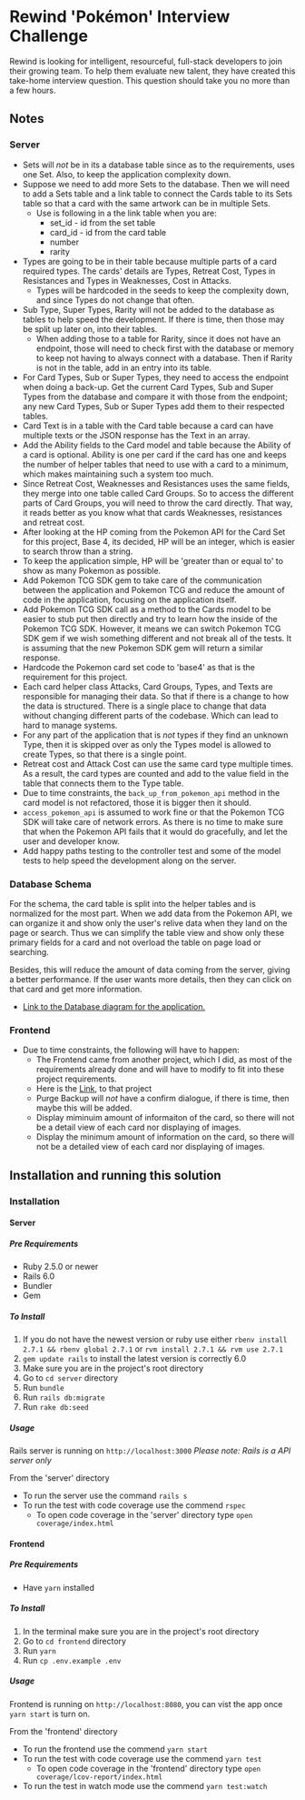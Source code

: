 # Rewind 'Pokémon' Interview Challenge

Rewind is looking for intelligent, resourceful, full-stack developers to join their growing team. To help them evaluate new talent, they have created this take-home interview question. This question should take you no more than a few hours.

## Notes

### Server

- Sets will _not_ be in its a database table since as to the requirements, uses one Set. Also, to keep the application complexity down.
- Suppose we need to add more Sets to the database. Then we will need to add a Sets table and a link table to connect the Cards table to its Sets table so that a card with the same artwork can be in multiple Sets.
  - Use is following in a the link table when you are:
    - set_id - id from the set table
    - card_id - id from the card table
    - number
    - rarity
- Types are going to be in their table because multiple parts of a card required types. The cards' details are Types, Retreat Cost, Types in Resistances and Types in Weaknesses, Cost in Attacks.
  - Types will be hardcoded in the seeds to keep the complexity down, and since Types do not change that often.
- Sub Type, Super Types, Rarity will not be added to the database as tables to help speed the development. If there is time, then those may be split up later on, into their tables.
  - When adding those to a table for Rarity, since it does not have an endpoint, those will need to check first with the database or memory to keep not having to always connect with a database. Then if Rarity is not in the table, add in an entry into its table.
- For Card Types, Sub or Super Types, they need to access the endpoint when doing a back-up. Get the current Card Types, Sub and Super Types from the database and compare it with those from the endpoint; any new Card Types, Sub or Super Types add them to their respected tables.
- Card Text is in a table with the Card table because a card can have multiple texts or the JSON response has the Text in an array.
- Add the Ability fields to the Card model and table because the Ability of a card is optional. Ability is one per card if the card has one and keeps the number of helper tables that need to use with a card to a minimum, which makes maintaining such a system too much.
- Since Retreat Cost, Weaknesses and Resistances uses the same fields, they merge into one table called Card Groups. So to access the different parts of Card Groups, you will need to throw the card directly. That way, it reads better as you know what that cards Weaknesses, resistances and retreat cost.
- After looking at the HP coming from the Pokemon API for the Card Set for this project, Base 4, its decided, HP will be an integer, which is easier to search throw than a string.
- To keep the application simple, HP will be 'greater than or equal to' to show as many Pokemon as possible.
- Add Pokemon TCG SDK gem to take care of the communication between the application and Pokemon TCG and reduce the amount of code in the application, focusing on the application itself.
- Add Pokemon TCG SDK call as a method to the Cards model to be easier to stub put then directly and try to learn how the inside of the Pokemon TCG SDK. However, it means we can switch Pokemon TCG SDK gem if we wish something different and not break all of the tests. It is assuming that the new Pokemon SDK gem will return a similar response.
- Hardcode the Pokemon card set code to 'base4' as that is the requirement for this project.
- Each card helper class Attacks, Card Groups, Types, and Texts are responsible for managing their data. So that if there is a change to how the data is structured. There is a single place to change that data without changing different parts of the codebase. Which can lead to hard to manage systems.
- For any part of the application that is _not_ types if they find an unknown Type, then it is skipped over as only the Types model is allowed to create Types, so that there is a single point.
- Retreat cost and Attack Cost can use the same card type multiple times. As a result, the card types are counted and add to the value field in the table that connects them to the Type table.
- Due to time constraints, the `back_up_from_pokemon_api` method in the card model is not refactored, those it is bigger then it should.
- `access_pokemon_api` is assumed to work fine or that the Pokemon TCG SDK will take care of network errors. As there is no time to make sure that when the Pokemon API fails that it would do gracefully, and let the user and developer know.
- Add happy paths testing to the controller test and some of the model tests to help speed the development along on the server.

### Database Schema

For the schema, the card table is split into the helper tables and is normalized for the most part. When we add data from the Pokemon API, we can organize it and show only the user's relive data when they land on the page or search. Thus we can simplify the table view and show only these primary fields for a card and not overload the table on page load or searching.

Besides, this will reduce the amount of data coming from the server, giving a better performance. If the user wants more details, then they can click on that card and get more information.

- [Link to the Database diagram for the application.](https://photos.app.goo.gl/XrRAMHiVhiLXeaCj7)

### Frontend

- Due to time constraints, the following will have to happen:
  - The Frontend came from another project, which I did, as most of the requirements already done and will have to modify to fit into these project requirements.
  - Here is the [Link](https://github.com/SpiritBreaker226/nfl-rushing/tree/master/frontend), to that project
  - Purge Backup will _not_ have a confirm dialogue, if there is time, then maybe this will be added.
  - Display miminuim amount of informaiton of the card, so there will not be a detail view of each card nor displaying of images.
  - Display the minimum amount of information on the card, so there will not be a detailed view of each card nor displaying of images.

## Installation and running this solution

### Installation

#### Server

##### Pre Requirements

- Ruby 2.5.0 or newer
- Rails 6.0
- Bundler
- Gem

##### To Install

1. If you do not have the newest version or ruby use either `rbenv install 2.7.1 && rbenv global 2.7.1`
   or `rvm install 2.7.1 && rvm use 2.7.1`
2. `gem update rails` to install the latest version is correctly 6.0
3. Make sure you are in the project's root directory
4. Go to `cd server` directory
5. Run `bundle`
6. Run `rails db:migrate`
7. Run `rake db:seed`

##### Usage

Rails server is running on `http://localhost:3000`
_Please note: Rails is a API server only_

From the 'server' directory

- To run the server use the command `rails s`
- To run the test with code coverage use the commend `rspec`
  - To open code coverage in the 'server' directory type `open coverage/index.html`

#### Frontend

##### Pre Requirements

- Have `yarn` installed

##### To Install

1. In the terminal make sure you are in the project's root directory
2. Go to `cd frontend` directory
3. Run `yarn`
4. Run `cp .env.example .env`

##### Usage

Frontend is running on `http://localhost:8080`, you can vist the app once `yarn start` is turn on.

From the 'frontend' directory

- To run the frontend use the commend `yarn start`
- To run the test with code coverage use the commend `yarn test`
  - To open code coverage in the 'frontend' directory type `open coverage/lcov-report/index.html`
- To run the test in watch mode use the commend `yarn test:watch`
